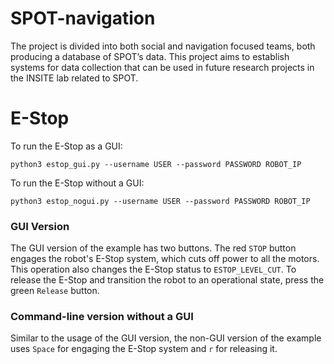 # SPOT-navigation

The project is divided into both social and navigation focused teams, both producing a database of
SPOT’s data. This project aims to establish systems for data collection that can be used in future
research projects in the INSITE lab related to SPOT.

<!--
Copyright (c) 2021 Boston Dynamics, Inc.  All rights reserved.

Downloading, reproducing, distributing or otherwise using the SDK Software
is subject to the terms and conditions of the Boston Dynamics Software
Development Kit License (20191101-BDSDK-SL).
-->

# E-Stop

To run the E-Stop as a GUI:
```
python3 estop_gui.py --username USER --password PASSWORD ROBOT_IP
```
To run the E-Stop without a GUI:
```
python3 estop_nogui.py --username USER --password PASSWORD ROBOT_IP
```

### GUI Version
The GUI version of the example has two buttons. The red `STOP` button
engages the robot's E-Stop system, which cuts off power to all the motors. This operation also
changes the E-Stop status to `ESTOP_LEVEL_CUT`. To release the E-Stop and transition the robot to
an operational state, press the green `Release` button.

### Command-line version without a GUI
Similar to the usage of the GUI version, the non-GUI version of the example uses `Space` for
engaging the E-Stop system and `r` for releasing it. 
